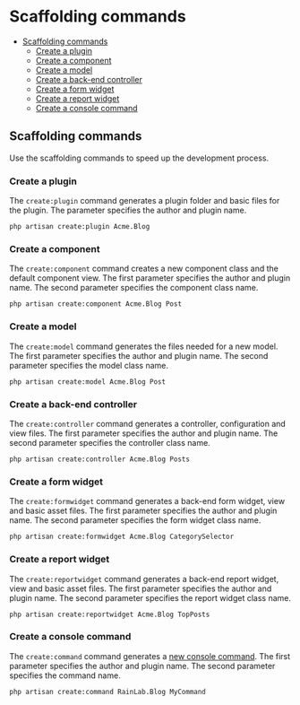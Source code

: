 # Scaffolding commands

- [Scaffolding commands](#scaffolding-commands)
    - [Create a plugin](#scaffold-create-plugin)
    - [Create a component](#scaffold-create-component)
    - [Create a model](#scaffold-create-model)
    - [Create a back-end controller](#scaffold-create-controller)
    - [Create a form widget](#scaffold-create-formwidget)
    - [Create a report widget](#scaffold-create-reportwidget)
    - [Create a console command](#scaffold-create-command)

<a name="scaffolding-commands"></a>
## Scaffolding commands

Use the scaffolding commands to speed up the development process.

<a name="scaffold-create-plugin"></a>
### Create a plugin

The `create:plugin` command generates a plugin folder and basic files for the plugin. The parameter specifies the author and plugin name.

    php artisan create:plugin Acme.Blog

<a name="scaffold-create-component"></a>
### Create a component

The `create:component` command creates a new component class and the default component view. The first parameter specifies the author and plugin name. The second parameter specifies the component class name.

    php artisan create:component Acme.Blog Post

<a name="scaffold-create-model"></a>
### Create a model

The `create:model` command generates the files needed for a new model. The first parameter specifies the author and plugin name. The second parameter specifies the model class name.

    php artisan create:model Acme.Blog Post

<a name="scaffold-create-controller"></a>
### Create a back-end controller

The `create:controller` command generates a controller, configuration and view files. The first parameter specifies the author and plugin name. The second parameter specifies the controller class name.

    php artisan create:controller Acme.Blog Posts

<a name="scaffold-create-formwidget"></a>
### Create a form widget

The `create:formwidget` command generates a back-end form widget, view and basic asset files. The first parameter specifies the author and plugin name. The second parameter specifies the form widget class name.

    php artisan create:formwidget Acme.Blog CategorySelector
    
<a name="scaffold-create-reportwidget"></a>
### Create a report widget

The `create:reportwidget` command generates a back-end report widget, view and basic asset files. The first parameter specifies the author and plugin name. The second parameter specifies the report widget class name.

    php artisan create:reportwidget Acme.Blog TopPosts

<a name="scaffold-create-command"></a>
### Create a console command

The `create:command` command generates a [new console command](../console/development). The first parameter specifies the author and plugin name. The second parameter specifies the command name.

    php artisan create:command RainLab.Blog MyCommand
